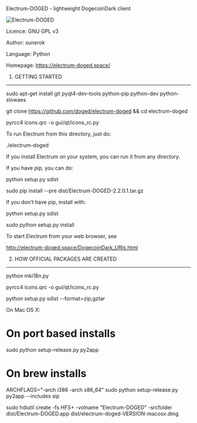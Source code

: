 Electrum-DOGED - lightweight DogecoinDark client

![Electrum-DOGED](https://raw.githubusercontent.com/doged/electrum-doged/master/electrumlogo.png)

Licence: GNU GPL v3

Author: sunerok

Language: Python

Homepage: https://electrum-doged.space/


1. GETTING STARTED
------------------
sudo apt-get install git pyqt4-dev-tools python-pip python-dev python-slowaes

git clone https://github.com/doged/electrum-doged && cd electrum-doged

pyrcc4 icons.qrc -o gui/qt/icons_rc.py

To run Electrum from this directory, just do:

  ./electrum-doged

If you install Electrum on your system, you can run it from any
directory.

If you have pip, you can do:

  python setup.py sdist
  
  sudo pip install --pre dist/Electrum-DOGED-2.2.0.1.tar.gz


If you don't have pip, install with:

  python setup.py sdist
  
  sudo python setup.py install



To start Electrum from your web browser, see

http://electrum-doged.space/DogecoinDark_URIs.html



2. HOW OFFICIAL PACKAGES ARE CREATED
------------------------------------

python mki18n.py

pyrcc4 icons.qrc -o gui/qt/icons_rc.py

python setup.py sdist --format=zip,gztar

On Mac OS X:

  # On port based installs
  
  sudo python setup-release.py py2app

  # On brew installs
  
  ARCHFLAGS="-arch i386 -arch x86_64" sudo python setup-release.py py2app --includes sip

  sudo hdiutil create -fs HFS+ -volname "Electrum-DOGED" -srcfolder dist/Electrum-DOGED.app dist/electrum-doged-VERSION-macosx.dmg


